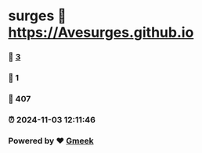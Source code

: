 # surges :link: https://Avesurges.github.io 
### :page_facing_up: [3](https://Avesurges.github.io/tag.html) 
### :speech_balloon: 1 
### :hibiscus: 407 
### :alarm_clock: 2024-11-03 12:11:46 
### Powered by :heart: [Gmeek](https://github.com/Meekdai/Gmeek)
